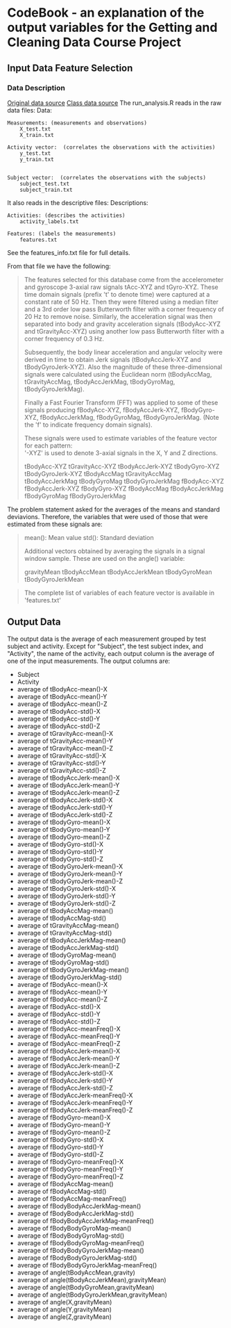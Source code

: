 # CodeBook - an explanation of the output variables for the Getting and Cleaning Data Course Project

## Input Data Feature Selection 
### Data Description
[Original data source](http://archive.ics.uci.edu/ml/datasets/Human+Activity+Recognition+Using+Smartphones)
[Class data source](https://d396qusza40orc.cloudfront.net/getdata%2Fprojectfiles%2FUCI%20HAR%20Dataset.zip)
The run_analysis.R reads in the raw data files:
  Data:

    Measurements: (measurements and observations)
        X_test.txt
        X_train.txt

    Activity vector:  (correlates the observations with the activities)
        y_test.txt
        y_train.txt

          
    Subject vector:  (correlates the observations with the subjects)
        subject_test.txt
        subject_train.txt

It also reads in the descriptive files:
  Descriptions:
  
    Activities: (describes the activities)
        activity_labels.txt
  
    Features: (labels the measurements)
        features.txt

See the features_info.txt file for full details.

From that file we have the following:
>The features selected for this database come from the accelerometer and gyroscope 3-axial raw signals tAcc-XYZ and tGyro-XYZ. These time domain signals (prefix 't' to denote time) were captured at a constant rate of 50 Hz. Then they were filtered using a median filter and a 3rd order low pass Butterworth filter with a corner frequency of 20 Hz to remove noise. Similarly, the acceleration signal was then separated into body and gravity acceleration signals (tBodyAcc-XYZ and tGravityAcc-XYZ) using another low pass Butterworth filter with a corner frequency of 0.3 Hz. 
>
>Subsequently, the body linear acceleration and angular velocity were derived in time to obtain Jerk signals (tBodyAccJerk-XYZ and tBodyGyroJerk-XYZ). Also the magnitude of these three-dimensional signals were calculated using the Euclidean norm (tBodyAccMag, tGravityAccMag, tBodyAccJerkMag, tBodyGyroMag, tBodyGyroJerkMag). 
>
>Finally a Fast Fourier Transform (FFT) was applied to some of these signals producing fBodyAcc-XYZ, fBodyAccJerk-XYZ, fBodyGyro-XYZ, fBodyAccJerkMag, fBodyGyroMag, fBodyGyroJerkMag. (Note the 'f' to indicate frequency domain signals). 
>
>These signals were used to estimate variables of the feature vector for each pattern:  
>'-XYZ' is used to denote 3-axial signals in the X, Y and Z directions.
>
>tBodyAcc-XYZ
>tGravityAcc-XYZ
>tBodyAccJerk-XYZ
>tBodyGyro-XYZ
>tBodyGyroJerk-XYZ
>tBodyAccMag
>tGravityAccMag
>tBodyAccJerkMag
>tBodyGyroMag
>tBodyGyroJerkMag
>fBodyAcc-XYZ
>fBodyAccJerk-XYZ
>fBodyGyro-XYZ
>fBodyAccMag
>fBodyAccJerkMag
>fBodyGyroMag
>fBodyGyroJerkMag

The problem statement asked for the averages of the means and standard deviavions. Therefore, the variables that were used of those that were estimated from these signals are: 

>mean(): Mean value
>std(): Standard deviation
>
>Additional vectors obtained by averaging the signals in a signal window sample. These are used on the angle() variable:
>
>gravityMean
>tBodyAccMean
>tBodyAccJerkMean
>tBodyGyroMean
>tBodyGyroJerkMean

>The complete list of variables of each feature vector is available in 'features.txt'

## Output Data 
The output data is the average of each measurement grouped by test subject and activity. 
Except for "Subject", the test subject index, and "Activity", the name of the activity, each output column is the average of one of the input measurements. The output columns are:
- Subject
- Activity
- average of tBodyAcc-mean()-X
- average of tBodyAcc-mean()-Y
- average of tBodyAcc-mean()-Z
- average of tBodyAcc-std()-X
- average of tBodyAcc-std()-Y
- average of tBodyAcc-std()-Z
- average of tGravityAcc-mean()-X
- average of tGravityAcc-mean()-Y
- average of tGravityAcc-mean()-Z
- average of tGravityAcc-std()-X
- average of tGravityAcc-std()-Y
- average of tGravityAcc-std()-Z
- average of tBodyAccJerk-mean()-X
- average of tBodyAccJerk-mean()-Y
- average of tBodyAccJerk-mean()-Z
- average of tBodyAccJerk-std()-X
- average of tBodyAccJerk-std()-Y
- average of tBodyAccJerk-std()-Z
- average of tBodyGyro-mean()-X
- average of tBodyGyro-mean()-Y
- average of tBodyGyro-mean()-Z
- average of tBodyGyro-std()-X
- average of tBodyGyro-std()-Y
- average of tBodyGyro-std()-Z
- average of tBodyGyroJerk-mean()-X
- average of tBodyGyroJerk-mean()-Y
- average of tBodyGyroJerk-mean()-Z
- average of tBodyGyroJerk-std()-X
- average of tBodyGyroJerk-std()-Y
- average of tBodyGyroJerk-std()-Z
- average of tBodyAccMag-mean()
- average of tBodyAccMag-std()
- average of tGravityAccMag-mean()
- average of tGravityAccMag-std()
- average of tBodyAccJerkMag-mean()
- average of tBodyAccJerkMag-std()
- average of tBodyGyroMag-mean()
- average of tBodyGyroMag-std()
- average of tBodyGyroJerkMag-mean()
- average of tBodyGyroJerkMag-std()
- average of fBodyAcc-mean()-X
- average of fBodyAcc-mean()-Y
- average of fBodyAcc-mean()-Z
- average of fBodyAcc-std()-X
- average of fBodyAcc-std()-Y
- average of fBodyAcc-std()-Z
- average of fBodyAcc-meanFreq()-X
- average of fBodyAcc-meanFreq()-Y
- average of fBodyAcc-meanFreq()-Z
- average of fBodyAccJerk-mean()-X
- average of fBodyAccJerk-mean()-Y
- average of fBodyAccJerk-mean()-Z
- average of fBodyAccJerk-std()-X
- average of fBodyAccJerk-std()-Y
- average of fBodyAccJerk-std()-Z
- average of fBodyAccJerk-meanFreq()-X
- average of fBodyAccJerk-meanFreq()-Y
- average of fBodyAccJerk-meanFreq()-Z
- average of fBodyGyro-mean()-X
- average of fBodyGyro-mean()-Y
- average of fBodyGyro-mean()-Z
- average of fBodyGyro-std()-X
- average of fBodyGyro-std()-Y
- average of fBodyGyro-std()-Z
- average of fBodyGyro-meanFreq()-X
- average of fBodyGyro-meanFreq()-Y
- average of fBodyGyro-meanFreq()-Z
- average of fBodyAccMag-mean()
- average of fBodyAccMag-std()
- average of fBodyAccMag-meanFreq()
- average of fBodyBodyAccJerkMag-mean()
- average of fBodyBodyAccJerkMag-std()
- average of fBodyBodyAccJerkMag-meanFreq()
- average of fBodyBodyGyroMag-mean()
- average of fBodyBodyGyroMag-std()
- average of fBodyBodyGyroMag-meanFreq()
- average of fBodyBodyGyroJerkMag-mean()
- average of fBodyBodyGyroJerkMag-std()
- average of fBodyBodyGyroJerkMag-meanFreq()
- average of angle(tBodyAccMean,gravity)
- average of angle(tBodyAccJerkMean),gravityMean)
- average of angle(tBodyGyroMean,gravityMean)
- average of angle(tBodyGyroJerkMean,gravityMean)
- average of angle(X,gravityMean)
- average of angle(Y,gravityMean)
- average of angle(Z,gravityMean)


